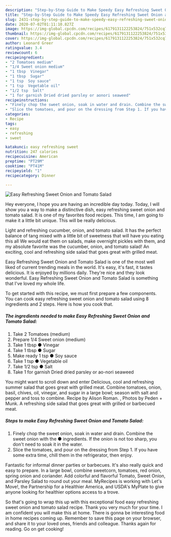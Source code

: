 ```yaml
---
description: "Step-by-Step Guide to Make Speedy Easy Refreshing Sweet Onion and Tomato Salad"
title: "Step-by-Step Guide to Make Speedy Easy Refreshing Sweet Onion and Tomato Salad"
slug: 2431-step-by-step-guide-to-make-speedy-easy-refreshing-sweet-onion-and-tomato-salad
date: 2020-07-02T01:11:10.827Z
image: https://img-global.cpcdn.com/recipes/6179131122253824/751x532cq70/easy-refreshing-sweet-onion-and-tomato-salad-recipe-main-photo.jpg
thumbnail: https://img-global.cpcdn.com/recipes/6179131122253824/751x532cq70/easy-refreshing-sweet-onion-and-tomato-salad-recipe-main-photo.jpg
cover: https://img-global.cpcdn.com/recipes/6179131122253824/751x532cq70/easy-refreshing-sweet-onion-and-tomato-salad-recipe-main-photo.jpg
author: Leonard Greer
ratingvalue: 3.4
reviewcount: 6
recipeingredient:
- "2 Tomatoes medium"
- "1/4 Sweet onion medium"
- "1 tbsp  Vinegar"
- "1 tbsp  Sugar"
- "1 tsp  Soy sauce"
- "1 tsp  Vegetable oil"
- "1/2 tsp  Salt"
- "1 for garnish Dried dried parsley or aonori seaweed"
recipeinstructions:
- "Finely chop the sweet onion, soak in water and drain. Combine the sweet onion with the ● ingredients. If the onion is not too sharp, you don&#39;t need to soak it in the water."
- "Slice the tomatoes, and pour on the dressing from Step 1. If you have some extra time, chill them in the refrigerator, then enjoy."
categories:
- Recipe
tags:
- easy
- refreshing
- sweet

katakunci: easy refreshing sweet 
nutrition: 247 calories
recipecuisine: American
preptime: "PT29M"
cooktime: "PT41M"
recipeyield: "1"
recipecategory: Dinner

---
```



![Easy Refreshing Sweet Onion and Tomato Salad](https://img-global.cpcdn.com/recipes/6179131122253824/751x532cq70/easy-refreshing-sweet-onion-and-tomato-salad-recipe-main-photo.jpg)

Hey everyone, I hope you are having an incredible day today. Today, I will show you a way to make a distinctive dish, easy refreshing sweet onion and tomato salad. It is one of my favorites food recipes. This time, I am going to make it a little bit unique. This will be really delicious.

Light and refreshing cucumber, onion, and tomato salad. It has the perfect balance of tang mixed with a little bit of sweetness that will have you eating this all We would eat them on salads, make overnight pickles with them, and my absolute favorite was the cucumber, onion, and tomato salad! An exciting, cool and refreshing side salad that goes great with grilled meat.

Easy Refreshing Sweet Onion and Tomato Salad is one of the most well liked of current trending meals in the world. It's easy, it's fast, it tastes delicious. It is enjoyed by millions daily. They're nice and they look wonderful. Easy Refreshing Sweet Onion and Tomato Salad is something that I've loved my whole life.


To get started with this recipe, we must first prepare a few components. You can cook easy refreshing sweet onion and tomato salad using 8 ingredients and 2 steps. Here is how you cook that.

<!--inarticleads1-->

##### The ingredients needed to make Easy Refreshing Sweet Onion and Tomato Salad:

1. Take 2 Tomatoes (medium)
1. Prepare 1/4 Sweet onion (medium)
1. Take 1 tbsp ● Vinegar
1. Take 1 tbsp ● Sugar
1. Make ready 1 tsp ● Soy sauce
1. Take 1 tsp ● Vegetable oil
1. Take 1/2 tsp ● Salt
1. Take 1 for garnish Dried dried parsley or ao-nori seaweed


You might want to scroll down and enter Delicious, cool and refreshing summer salad that goes great with grilled meat. Combine tomatoes, onion, basil, chives, oil, vinegar, and sugar in a large bowl; season with salt and pepper and toss to combine. Recipe by Alison Roman. , Photos by Peden + Munk. A refreshing side salad that goes great with grilled or barbecued meat. 

<!--inarticleads2-->

##### Steps to make Easy Refreshing Sweet Onion and Tomato Salad:

1. Finely chop the sweet onion, soak in water and drain. Combine the sweet onion with the ● ingredients. If the onion is not too sharp, you don&#39;t need to soak it in the water.
1. Slice the tomatoes, and pour on the dressing from Step 1. If you have some extra time, chill them in the refrigerator, then enjoy.


Fantastic for informal dinner parties or barbecues. It&#39;s also really quick and easy to prepare. In a large bowl, combine sweetcorn, tomatoes, red onion, spring onion and coriander. Add colorful and flavorful Tomato, Sweet Onion, and Parsley Salad to round out your meal. MyRecipes is working with Let&#39;s Move!, the Partnership for a Healthier America, and USDA&#39;s MyPlate to give anyone looking for healthier options access to a trove. 

So that's going to wrap this up with this exceptional food easy refreshing sweet onion and tomato salad recipe. Thank you very much for your time. I am confident you will make this at home. There is gonna be interesting food in home recipes coming up. Remember to save this page on your browser, and share it to your loved ones, friends and colleague. Thanks again for reading. Go on get cooking!
